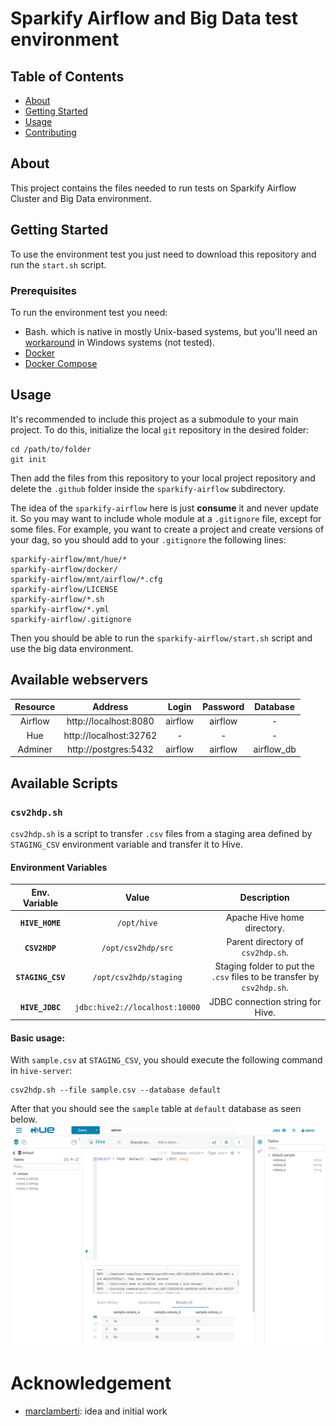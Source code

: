 # Sparkify Airflow and Big Data test environment

## Table of Contents

- [About](#about)
- [Getting Started](#getting_started)
- [Usage](#usage)
- [Contributing](../CONTRIBUTING.md)

## About <a name = "about"></a>

This project contains the files needed to run tests on Sparkify Airflow Cluster and Big Data environment.

## Getting Started <a name = "getting_started"></a>
To use the environment test you just need to download this repository and run the `start.sh` script.

### Prerequisites

To run the environment test you need:
- Bash. which is native in mostly Unix-based systems, but you'll need an [workaround](https://itsfoss.com/install-bash-on-windows/#:~:text=Bash%20on%20Windows%20provides%20a,that%20you%20find%20on%20Linux.) in Windows systems (not tested).
- [Docker](https://www.docker.com/)
- [Docker Compose](https://docs.docker.com/compose/)

## Usage <a name = "usage"></a>
It's recommended to include this project as a submodule to your main project. To do this, initialize the local `git` repository in the desired folder:
```
cd /path/to/folder
git init
```
Then add the files from this repository to your local project repository and delete the `.github` folder inside the `sparkify-airflow` subdirectory.

The idea of the `sparkify-airflow` here is just **consume** it and never update it. So you may want to include whole module at a `.gitignore` file, except for some files. For example, you want to create a project and create versions of your dag, so you should add to your `.gitignore` the following lines:
```
sparkify-airflow/mnt/hue/*
sparkify-airflow/docker/
sparkify-airflow/mnt/airflow/*.cfg
sparkify-airflow/LICENSE
sparkify-airflow/*.sh
sparkify-airflow/*.yml
sparkify-airflow/.gitignore
```
Then you should be able to run the `sparkify-airflow/start.sh` script and use the big data environment.

## Available webservers
| Resource 	|         Address        	|  Login  	| Password 	|  Database  	|
|:--------:	|:----------------------:	|:-------:	|:--------:	|:----------:	|
|  Airflow 	|  http://localhost:8080 	| airflow 	|  airflow 	|      -     	|
|    Hue   	| http://localhost:32762 	|    -    	|     -    	|      -     	|
|  Adminer 	| http://postgres:5432 	| airflow 	|  airflow 	| airflow_db 	|

## Available Scripts
### `csv2hdp.sh`
`csv2hdp.sh` is a script to transfer `.csv` files from a staging area defined by `STAGING_CSV` environment variable and transfer it to Hive.

#### Environment Variables
| Env. Variable 	|             Value            	|                               Description                              	|
|:-------------:	|:----------------------------:	|:----------------------------------------------------------------------:	|
|    **`HIVE_HOME`**    	|       `/opt/hive`       	| Apache Hive home directory.                                      	|
|    **`CSV2HDP`**    	|       `/opt/csv2hdp/src`       	| Parent directory of `csv2hdp.sh`.                                       	|
|  **`STAGING_CSV`**  	|     `/opt/csv2hdp/staging`     	| Staging folder to put the `.csv` files to be transfer by `csv2hdp.sh`. 	|
|   **`HIVE_JDBC`**   	| `jdbc:hive2://localhost:10000` 	| JDBC connection string for Hive.                                       	|

#### Basic usage:
With `sample.csv` at `STAGING_CSV`, you should execute the following command in `hive-server`:
```
csv2hdp.sh --file sample.csv --database default
```
After that you should see the `sample` table at `default` database as seen below.
![hue-csv-sample](img/hue-csv-sample.png)

# Acknowledgement
- [marclamberti](https://github.com/marclamberti): idea and initial work

